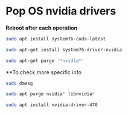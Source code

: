 # Pop OS nvidia drivers

**Reboot after each operation**
```bash
sudo apt install system76-cuda-latest
```


```bash
sudo apt-get install system76-driver-nvidia
```
```bash
sudo apt-get purge '*nvidia*'
```


**To check more specific info
```bash
sudo dmesg
```

```bash
sudo apt purge nvidia* libnvidia*
```

```bash
sudo apt install nvidia-driver-470
```
